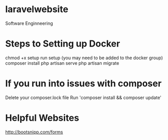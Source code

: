 # laravelwebsite
Software Enginneering

# Steps to Setting up Docker
chmod +x setup
run setup (you may need to be added to the docker group)
composer install
php artisan serve
php artisan migrate

# If you run into issues with composer
Delete your composer.lock file
Run 'composer install && composer update'

# Helpful Websites
http://bootsnipp.com/forms
